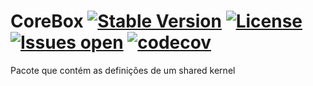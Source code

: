 # CoreBox [![Stable Version](https://github.com/lucassvasconcelos/corebox/actions/workflows/pull-request-to-main.yml/badge.svg)](https://github.com/lucassvasconcelos/corebox/actions/workflows/pull-request-to-main.yml) [![License](https://img.shields.io/github/license/lucassvasconcelos/corebox.svg)](LICENSE) [![Issues open](https://img.shields.io/github/issues/lucassvasconcelos/corebox.svg)](https://huboard.com/lucassvasconcelos/corebox/) [![codecov](https://codecov.io/gh/lucassvasconcelos/corebox/branch/main/graph/badge.svg?token=ES7DF1ECJM)](https://codecov.io/gh/lucassvasconcelos/corebox)

Pacote que contém as definições de um shared kernel